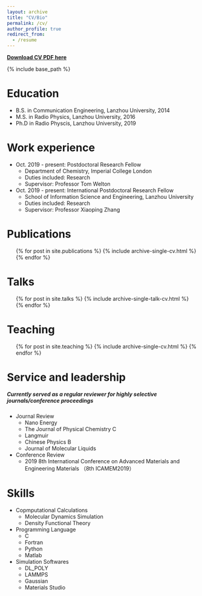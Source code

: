 ```yaml
---
layout: archive
title: "CV/Bio"
permalink: /cv/
author_profile: true
redirect_from:
  - /resume
---
```


<b>[Download CV PDF here](https://yongjiguan.github.io/files/Curriculum%20Vitae.pdf)</b>

{% include base_path %}

Education
======
* B.S. in Communication Engineering, Lanzhou University, 2014
* M.S. in Radio Physics, Lanzhou University, 2016
* Ph.D in Radio Physcis, Lanzhou University, 2019

Work experience
======
* Oct. 2019 - present: Postdoctoral Research Fellow
  * Department of Chemistry, Imperial College London
  * Duties included: Research
  * Supervisor: Professor Tom Welton
* Oct. 2019 - present: International Postdoctoral Research Fellow
  * School of Information Science and Engineering, Lanzhou University
  * Duties included: Research
  * Supervisor: Professor Xiaoping Zhang

Publications
======
  <ul>{% for post in site.publications %}
    {% include archive-single-cv.html %}
  {% endfor %}</ul>
  
Talks
======
  <ul>{% for post in site.talks %}
    {% include archive-single-talk-cv.html %}
  {% endfor %}</ul>
  
Teaching
======
  <ul>{% for post in site.teaching %}
    {% include archive-single-cv.html %}
  {% endfor %}</ul>
  
Service and leadership
======
##### Currently served as a regular reviewer for highly selective journals/conference proceedings 
* Journal Review
  * Nano Energy
  * The Journal of Physical Chemistry C
  * Langmuir
  * Chinese Physics B
  * Journal of Molecular Liquids
* Conference Review
  * 2019 8th International Conference on Advanced Materials and Engineering Materials （8th ICAMEM2019）

Skills
======
* Copmputational Calculations
  * Molecular Dynamics Simulation
  * Density Functional Theory
* Programming Language
  * C
  * Fortran
  * Python
  * Matlab
* Simulation Softwares
  * DL_POLY
  * LAMMPS
  * Gaussian
  * Materials Studio
